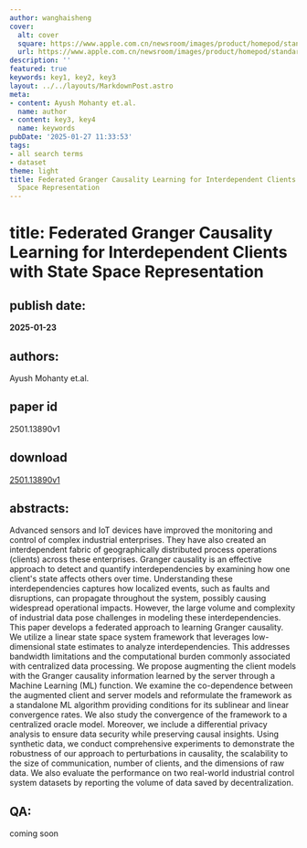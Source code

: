 ```yaml
---
author: wanghaisheng
cover:
  alt: cover
  square: https://www.apple.com.cn/newsroom/images/product/homepod/standard/Apple-HomePod-hero-230118_big.jpg.large_2x.jpg
  url: https://www.apple.com.cn/newsroom/images/product/homepod/standard/Apple-HomePod-hero-230118_big.jpg.large_2x.jpg
description: ''
featured: true
keywords: key1, key2, key3
layout: ../../layouts/MarkdownPost.astro
meta:
- content: Ayush Mohanty et.al.
  name: author
- content: key3, key4
  name: keywords
pubDate: '2025-01-27 11:33:53'
tags:
- all search terms
- dataset
theme: light
title: Federated Granger Causality Learning for Interdependent Clients with State
  Space Representation
---
```


# title: Federated Granger Causality Learning for Interdependent Clients with State Space Representation 
## publish date: 
**2025-01-23** 
## authors: 
  Ayush Mohanty et.al. 
## paper id
2501.13890v1
## download
[2501.13890v1](http://arxiv.org/abs/2501.13890v1)
## abstracts:
Advanced sensors and IoT devices have improved the monitoring and control of complex industrial enterprises. They have also created an interdependent fabric of geographically distributed process operations (clients) across these enterprises. Granger causality is an effective approach to detect and quantify interdependencies by examining how one client's state affects others over time. Understanding these interdependencies captures how localized events, such as faults and disruptions, can propagate throughout the system, possibly causing widespread operational impacts. However, the large volume and complexity of industrial data pose challenges in modeling these interdependencies. This paper develops a federated approach to learning Granger causality. We utilize a linear state space system framework that leverages low-dimensional state estimates to analyze interdependencies. This addresses bandwidth limitations and the computational burden commonly associated with centralized data processing. We propose augmenting the client models with the Granger causality information learned by the server through a Machine Learning (ML) function. We examine the co-dependence between the augmented client and server models and reformulate the framework as a standalone ML algorithm providing conditions for its sublinear and linear convergence rates. We also study the convergence of the framework to a centralized oracle model. Moreover, we include a differential privacy analysis to ensure data security while preserving causal insights. Using synthetic data, we conduct comprehensive experiments to demonstrate the robustness of our approach to perturbations in causality, the scalability to the size of communication, number of clients, and the dimensions of raw data. We also evaluate the performance on two real-world industrial control system datasets by reporting the volume of data saved by decentralization.
## QA:
coming soon
